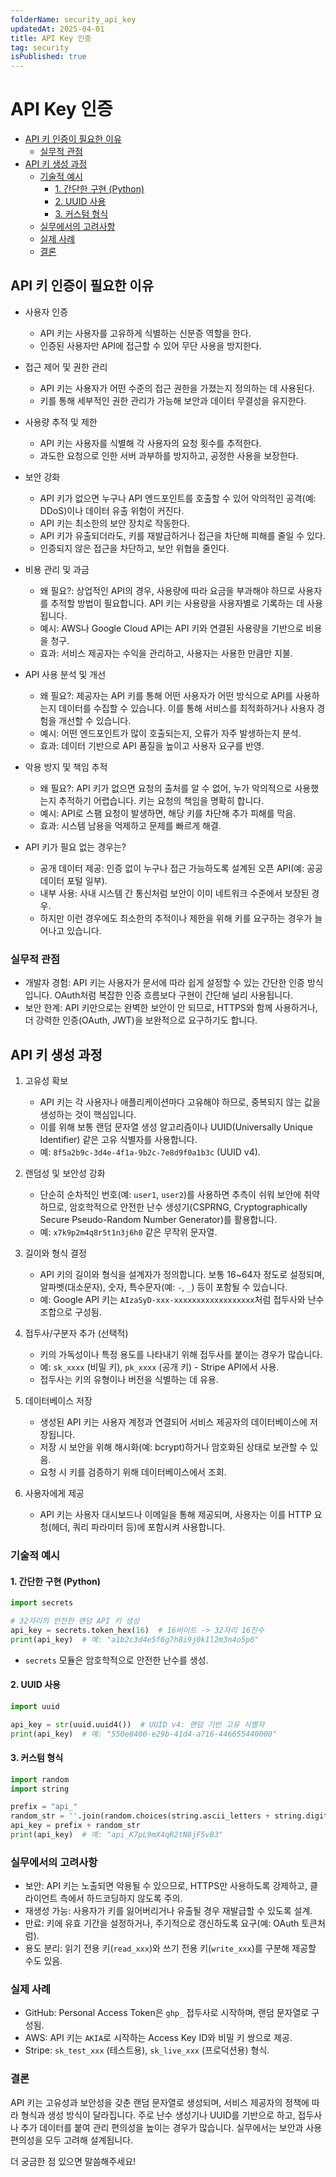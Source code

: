 ```yaml
---
folderName: security_api_key
updatedAt: 2025-04-01
title: API Key 인증
tag: security
isPublished: true
---
```


# API Key 인증

- [API 키 인증이 필요한 이유](#api-키-인증이-필요한-이유)
  - [실무적 관점](#실무적-관점)
- [API 키 생성 과정](#api-키-생성-과정)
  - [기술적 예시](#기술적-예시)
    - [1. 간단한 구현 (Python)](#1-간단한-구현-python)
    - [2. UUID 사용](#2-uuid-사용)
    - [3. 커스텀 형식](#3-커스텀-형식)
  - [실무에서의 고려사항](#실무에서의-고려사항)
  - [실제 사례](#실제-사례)
  - [결론](#결론)

## API 키 인증이 필요한 이유

- 사용자 인증

  - API 키는 사용자를 고유하게 식별하는 신분증 역할을 한다.
  - 인증된 사용자만 API에 접근할 수 있어 무단 사용을 방지한다.

- 접근 제어 및 권한 관리

  - API 키는 사용자가 어떤 수준의 접근 권한을 가졌는지 정의하는 데 사용된다.
  - 키를 통해 세부적인 권한 관리가 가능해 보안과 데이터 무결성을 유지한다.

- 사용량 추적 및 제한

  - API 키는 사용자를 식별해 각 사용자의 요청 횟수를 추적한다.
  - 과도한 요청으로 인한 서버 과부하를 방지하고, 공정한 사용을 보장한다.

- 보안 강화

  - API 키가 없으면 누구나 API 엔드포인트를 호출할 수 있어 악의적인 공격(예: DDoS)이나 데이터 유출 위험이 커진다.
  - API 키는 최소한의 보안 장치로 작동한다.
  - API 키가 유출되더라도, 키를 재발급하거나 접근을 차단해 피해를 줄일 수 있다.
  - 인증되지 않은 접근을 차단하고, 보안 위협을 줄인다.

- 비용 관리 및 과금

  - 왜 필요?: 상업적인 API의 경우, 사용량에 따라 요금을 부과해야 하므로 사용자를 추적할 방법이 필요합니다. API 키는 사용량을 사용자별로 기록하는 데 사용됩니다.
  - 예시: AWS나 Google Cloud API는 API 키와 연결된 사용량을 기반으로 비용을 청구.
  - 효과: 서비스 제공자는 수익을 관리하고, 사용자는 사용한 만큼만 지불.

- API 사용 분석 및 개선

  - 왜 필요?: 제공자는 API 키를 통해 어떤 사용자가 어떤 방식으로 API를 사용하는지 데이터를 수집할 수 있습니다. 이를 통해 서비스를 최적화하거나 사용자 경험을 개선할 수 있습니다.
  - 예시: 어떤 엔드포인트가 많이 호출되는지, 오류가 자주 발생하는지 분석.
  - 효과: 데이터 기반으로 API 품질을 높이고 사용자 요구를 반영.

- 악용 방지 및 책임 추적

  - 왜 필요?: API 키가 없으면 요청의 출처를 알 수 없어, 누가 악의적으로 사용했는지 추적하기 어렵습니다. 키는 요청의 책임을 명확히 합니다.
  - 예시: API로 스팸 요청이 발생하면, 해당 키를 차단해 추가 피해를 막음.
  - 효과: 시스템 남용을 억제하고 문제를 빠르게 해결.

- API 키가 필요 없는 경우는?

  - 공개 데이터 제공: 인증 없이 누구나 접근 가능하도록 설계된 오픈 API(예: 공공 데이터 포털 일부).
  - 내부 사용: 사내 시스템 간 통신처럼 보안이 이미 네트워크 수준에서 보장된 경우.
  - 하지만 이런 경우에도 최소한의 추적이나 제한을 위해 키를 요구하는 경우가 늘어나고 있습니다.

### 실무적 관점

- 개발자 경험: API 키는 사용자가 문서에 따라 쉽게 설정할 수 있는 간단한 인증 방식입니다. OAuth처럼 복잡한 인증 흐름보다 구현이 간단해 널리 사용됩니다.
- 보안 한계: API 키만으로는 완벽한 보안이 안 되므로, HTTPS와 함께 사용하거나, 더 강력한 인증(OAuth, JWT)을 보완적으로 요구하기도 합니다.

## API 키 생성 과정

1. 고유성 확보

   - API 키는 각 사용자나 애플리케이션마다 고유해야 하므로, 중복되지 않는 값을 생성하는 것이 핵심입니다.
   - 이를 위해 보통 랜덤 문자열 생성 알고리즘이나 UUID(Universally Unique Identifier) 같은 고유 식별자를 사용합니다.
   - 예: `8f5a2b9c-3d4e-4f1a-9b2c-7e8d9f0a1b3c` (UUID v4).

2. 랜덤성 및 보안성 강화

   - 단순히 순차적인 번호(예: `user1`, `user2`)를 사용하면 추측이 쉬워 보안에 취약하므로, 암호학적으로 안전한 난수 생성기(CSPRNG, Cryptographically Secure Pseudo-Random Number Generator)를 활용합니다.
   - 예: `x7k9p2m4q8r5t1n3j6h0` 같은 무작위 문자열.

3. 길이와 형식 결정

   - API 키의 길이와 형식을 설계자가 정의합니다. 보통 16~64자 정도로 설정되며, 알파벳(대소문자), 숫자, 특수문자(예: `-`, `_`) 등이 포함될 수 있습니다.
   - 예: Google API 키는 `AIzaSyD-xxx-xxxxxxxxxxxxxxxxxx`처럼 접두사와 난수 조합으로 구성됨.

4. 접두사/구분자 추가 (선택적)

   - 키의 가독성이나 특정 용도를 나타내기 위해 접두사를 붙이는 경우가 많습니다.
   - 예: `sk_xxxx` (비밀 키), `pk_xxxx` (공개 키) - Stripe API에서 사용.
   - 접두사는 키의 유형이나 버전을 식별하는 데 유용.

5. 데이터베이스 저장

   - 생성된 API 키는 사용자 계정과 연결되어 서비스 제공자의 데이터베이스에 저장됩니다.
   - 저장 시 보안을 위해 해시화(예: bcrypt)하거나 암호화된 상태로 보관할 수 있음.
   - 요청 시 키를 검증하기 위해 데이터베이스에서 조회.

6. 사용자에게 제공
   - API 키는 사용자 대시보드나 이메일을 통해 제공되며, 사용자는 이를 HTTP 요청(헤더, 쿼리 파라미터 등)에 포함시켜 사용합니다.

### 기술적 예시

#### 1. 간단한 구현 (Python)

```python
import secrets

# 32자리의 안전한 랜덤 API 키 생성
api_key = secrets.token_hex(16)  # 16바이트 -> 32자리 16진수
print(api_key)  # 예: "a1b2c3d4e5f6g7h8i9j0k1l2m3n4o5p6"
```

- `secrets` 모듈은 암호학적으로 안전한 난수를 생성.

#### 2. UUID 사용

```python
import uuid

api_key = str(uuid.uuid4())  # UUID v4: 랜덤 기반 고유 식별자
print(api_key)  # 예: "550e8400-e29b-41d4-a716-446655440000"
```

#### 3. 커스텀 형식

```python
import random
import string

prefix = "api_"
random_str = ''.join(random.choices(string.ascii_letters + string.digits, k=20))
api_key = prefix + random_str
print(api_key)  # 예: "api_K7pL9mX4qR2tN8jF5vB3"
```

### 실무에서의 고려사항

- 보안: API 키는 노출되면 악용될 수 있으므로, HTTPS만 사용하도록 강제하고, 클라이언트 측에서 하드코딩하지 않도록 주의.
- 재생성 가능: 사용자가 키를 잃어버리거나 유출될 경우 재발급할 수 있도록 설계.
- 만료: 키에 유효 기간을 설정하거나, 주기적으로 갱신하도록 요구(예: OAuth 토큰처럼).
- 용도 분리: 읽기 전용 키(`read_xxx`)와 쓰기 전용 키(`write_xxx`)를 구분해 제공할 수도 있음.

### 실제 사례

- GitHub: Personal Access Token은 `ghp_` 접두사로 시작하며, 랜덤 문자열로 구성됨.
- AWS: API 키는 `AKIA`로 시작하는 Access Key ID와 비밀 키 쌍으로 제공.
- Stripe: `sk_test_xxx` (테스트용), `sk_live_xxx` (프로덕션용) 형식.

### 결론

API 키는 고유성과 보안성을 갖춘 랜덤 문자열로 생성되며, 서비스 제공자의 정책에 따라 형식과 생성 방식이 달라집니다. 주로 난수 생성기나 UUID를 기반으로 하고, 접두사나 추가 데이터를 붙여 관리 편의성을 높이는 경우가 많습니다. 실무에서는 보안과 사용 편의성을 모두 고려해 설계됩니다.

더 궁금한 점 있으면 말씀해주세요!

